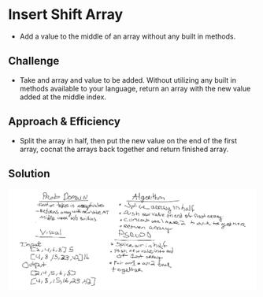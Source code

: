 # Insert Shift Array
* Add a value to the middle of an array without any built in methods.

## Challenge
* Take and array and value to be added. Without utilizing any built in methods available to your language, return an array with the new value added at the middle index.

## Approach & Efficiency
* Split the array in half, then put the new value on the end of the first array, cocnat the arrays back together and return finished array.

## Solution

![arrayShiftWB](./assets/arrayShift.png)